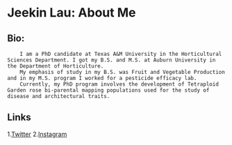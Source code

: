 # Jeekin Lau: About Me 
	
	

## Bio:
		I am a PhD candidate at Texas A&M University in the Horticultural Sciences Department. I got my B.S. and M.S. at Auburn University in the Department of Horticulture. 
		My emphasis of study in my B.S. was Fruit and Vegetable Production and in my M.S. program I worked for a pesticide efficacy lab. 
		Currently, my PhD program involves the development of Tetraploid Garden rose bi-parental mapping populations used for the study of disease and architectural traits. 
		
## Links
1.[Twitter](https://twitter.com/jeekinlau)
2.[Instagram](https://www.instagram.com/jeekinlau/)
	
	






